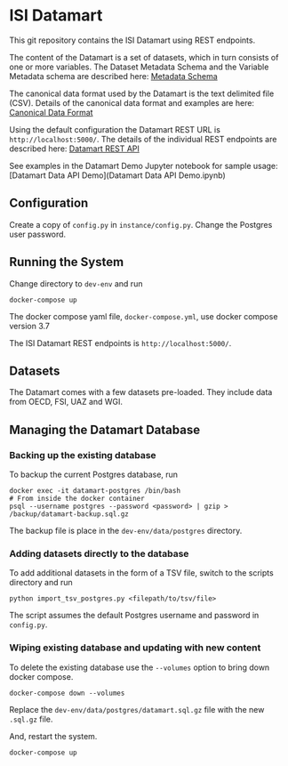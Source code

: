 # ISI Datamart

This git repository contains the ISI Datamart using REST endpoints.

The content of the Datamart is a set of datasets, which in turn consists of one or more variables. The Dataset Metadata Schema and the Variable Metadata schema are described here: [Metadata Schema](https://datamart-upload.readthedocs.io/en/latest/)

The canonical data format used by the Datamart is the text delimited file (CSV). Details of the canonical data format and examples are here: [Canonical Data Format](https://datamart-upload.readthedocs.io/en/latest/download/)

Using the default configuration the Datamart REST URL is `http://localhost:5000/`. The details of the individual REST endpoints are described here: [Datamart REST API](https://datamart-upload.readthedocs.io/en/latest/api/)

See examples in the Datamart Demo Jupyter notebook for sample usage: [Datamart Data API Demo](Datamart Data API Demo.ipynb)

## Configuration

Create a copy of `config.py` in `instance/config.py`. Change the Postgres user password.

## Running the System

Change directory to `dev-env` and run

    docker-compose up

The docker compose yaml file, `docker-compose.yml`, use docker compose version 3.7

The ISI Datamart REST endpoints is `http://localhost:5000/`.

## Datasets

The Datamart comes with a few datasets pre-loaded. They include data from OECD, FSI, UAZ and WGI.

## Managing the Datamart Database

### Backing up the existing database

To backup the current Postgres database, run

    docker exec -it datamart-postgres /bin/bash
    # From inside the docker container
    psql --username postgres --password <password> | gzip > /backup/datamart-backup.sql.gz

The backup file is place in the `dev-env/data/postgres` directory.

### Adding datasets directly to the database

To add additional datasets in the form of a TSV file, switch to the scripts directory and run

    python import_tsv_postgres.py <filepath/to/tsv/file>

The script assumes the default Postgres username and password in `config.py`.

### Wiping existing database and updating with new content

To delete the existing database use the `--volumes` option to bring down docker compose.

    docker-compose down --volumes

Replace the `dev-env/data/postgres/datamart.sql.gz` file with the new `.sql.gz` file.

And, restart the system.

    docker-compose up
